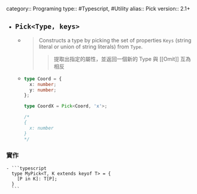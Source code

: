 category:: Programing
type:: #Typescript, #Utility
alias:: Pick
version:: 2.1+

- ## `Pick<Type, keys>`
	- > Constructs a type by picking the set of properties `Keys` (string literal or union of string literals) from `Type`.
	  >> 提取出指定的屬性，並返回一個新的 Type
	  與 [[Omit]] 互為相反
	- ```typescript
	  type Coord = {
	    x: number;
	    y: number;
	  };
	  
	  type CoordX = Pick<Coord, 'x'>;
	  
	  /*
	  {
	    x: number
	  }
	  */
	  ```
### 實作
	- ```typescript
	  type MyPick<T, K extends keyof T> = {
	    [P in K]: T[P];
	  }
	  ```